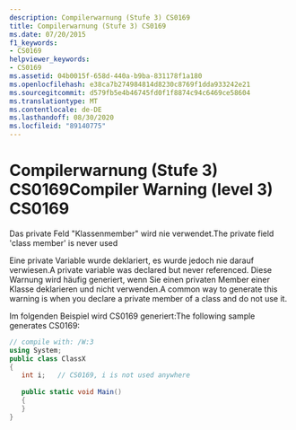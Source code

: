 ```yaml
---
description: Compilerwarnung (Stufe 3) CS0169
title: Compilerwarnung (Stufe 3) CS0169
ms.date: 07/20/2015
f1_keywords:
- CS0169
helpviewer_keywords:
- CS0169
ms.assetid: 04b0015f-658d-440a-b9ba-831178f1a180
ms.openlocfilehash: e38ca7b274984814d8230c8769f1dda933242e21
ms.sourcegitcommit: d579fb5e4b46745fd0f1f8874c94c6469ce58604
ms.translationtype: MT
ms.contentlocale: de-DE
ms.lasthandoff: 08/30/2020
ms.locfileid: "89140775"
---
```

# <a name="compiler-warning-level-3-cs0169"></a><span data-ttu-id="f688a-103">Compilerwarnung (Stufe 3) CS0169</span><span class="sxs-lookup"><span data-stu-id="f688a-103">Compiler Warning (level 3) CS0169</span></span>
<span data-ttu-id="f688a-104">Das private Feld "Klassenmember" wird nie verwendet.</span><span class="sxs-lookup"><span data-stu-id="f688a-104">The private field 'class member' is never used</span></span>  
  
 <span data-ttu-id="f688a-105">Eine private Variable wurde deklariert, es wurde jedoch nie darauf verwiesen.</span><span class="sxs-lookup"><span data-stu-id="f688a-105">A private variable was declared but never referenced.</span></span> <span data-ttu-id="f688a-106">Diese Warnung wird häufig generiert, wenn Sie einen privaten Member einer Klasse deklarieren und nicht verwenden.</span><span class="sxs-lookup"><span data-stu-id="f688a-106">A common way to generate this warning is when you declare a private member of a class and do not use it.</span></span>  
  
 <span data-ttu-id="f688a-107">Im folgenden Beispiel wird CS0169 generiert:</span><span class="sxs-lookup"><span data-stu-id="f688a-107">The following sample generates CS0169:</span></span>  
  
```csharp  
// compile with: /W:3  
using System;  
public class ClassX  
{  
   int i;   // CS0169, i is not used anywhere  
  
   public static void Main()  
   {  
   }  
}  
```
